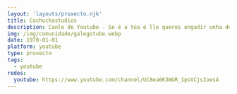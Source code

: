 ```yaml
---
layout: 'layouts/proxecto.njk'
title: Cachuchastudios
description: Canle de Youtube - Se é a túa e lle queres engadir unha descripción e etiquetas, ponte en contacto con nós.
img: /img/comunidade/galegotube.webp
date: 1970-01-01
platform: youtube
type: proxecto
tags:
  - youtube
redes:
  youtube: https://www.youtube.com/channel/UC8ea6K3WGR_1psVCjsIoesA
---
```


